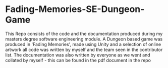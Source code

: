 # Fading-Memories-SE-Dungeon-Game
This Repo consists of the code and the documentation produced during my masters degree software engineering module. A Dungeon based game was produced in 'Fading Memories', made using Unity and a selection of online artwork all code was written by myself and the team seen in the contributor list. The documentation was also written by everyone as we went and collated by myself - this can be found in the pdf document in the repo
